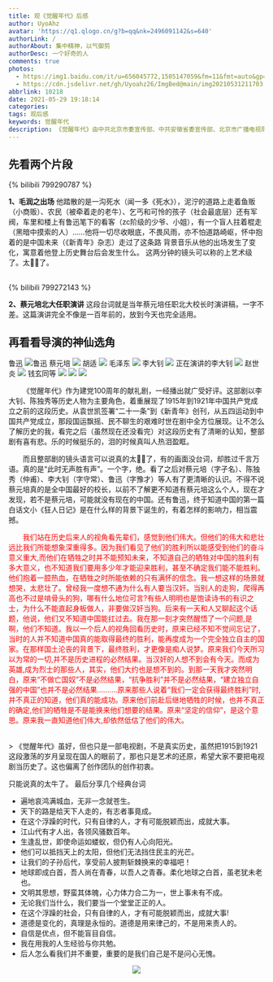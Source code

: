 ```yaml
---
title: 观《觉醒年代》后感
author: UyoAhz
avatar: 'https://q1.qlogo.cn/g?b=qq&nk=2496091142&s=640'
authorLink: /
authorAbout: 集中精神，以气御剪
authorDesc: 一个好奇的人
comments: true
photos:
  - https://img1.baidu.com/it/u=656045772,1505147059&fm=11&fmt=auto&gp=0.jpg
  - https://cdn.jsdelivr.net/gh/Uyoahz26/ImgBed@main/img20210531211703.png
abbrlink: 10218
date: 2021-05-29 19:18:14
categories:
tags: 观后感
keywords: 觉醒年代
description: 《觉醒年代》由中共北京市委宣传部、中共安徽省委宣传部、北京市广播电视局和安徽省广播电视局联合摄制，由北京北广传媒影视股份有限公司和安徽华星传媒投资有限公司承制。编剧：龙平平，导演：张永新，总制片人：刘国华，主演：于和伟、张桐、侯京健、马少骅、朱刚日尧、张晚意、曹磊、夏德俊等。
---
```


<style>
  .cd-top{
    background:url(https://cdn.jsdelivr.net/gh/Uyoahz26/ImgBed@main/img20210531184353.png) no-repeat center;
  }
</style>

## 先看两个片段


{% bilibili 799290787 %}

**1、毛润之出场**
他踏散的是一沟死水（闻一多《死水》），泥泞的道路上走着鱼贩（小商贩）、农民（被牵着走的老牛）、乞丐和可怜的孩子（社会最底层）还有军阀，车里和楼上有鲁迅笔下的看客（zc阶级的少爷、小姐），有一个盲人拄着棍走（黑暗中摸索的人）……他将一切尽收眼底，不畏风雨，亦不怕道路崎岖，怀中抱着的是中国未来（《新青年》杂志）走过了这条路
背景音乐从他的出场发生了变化，寓意着他登上历史舞台后会发生什么。
这两分钟的镜头可以称的上艺术级了。太🐂🍺了。</span>

<br>
{% bilibili 799272143 %}

**2、蔡元培北大任职演讲**
这段台词就是当年蔡元培任职北大校长时演讲稿，一字不差。这篇演讲完全不像是一百年前的，放到今天也完全适用。


## 再看看导演的神仙选角
鲁迅
![鲁迅](https://cdn.jsdelivr.net/gh/Uyoahz26/ImgBed@main/img20210531202322.jpeg)
蔡元培
![](https://cdn.jsdelivr.net/gh/Uyoahz26/ImgBed@main/img20210531202546.jpeg)
胡适
![](https://cdn.jsdelivr.net/gh/Uyoahz26/ImgBed@main/img20210531202620.png)
毛泽东
![](https://cdn.jsdelivr.net/gh/Uyoahz26/ImgBed@main/img20210531202737.png)
李大钊
![](https://cdn.jsdelivr.net/gh/Uyoahz26/ImgBed@main/img20210531202810.png)
正在演讲的李大钊
![](https://cdn.jsdelivr.net/gh/Uyoahz26/ImgBed@main/img20210531202938.gif)
赵世炎
![](https://cdn.jsdelivr.net/gh/Uyoahz26/ImgBed@main/img20210531203039.png)
钱玄同等
![](https://cdn.jsdelivr.net/gh/Uyoahz26/ImgBed@main/img20210531203107.png)
![](https://cdn.jsdelivr.net/gh/Uyoahz26/ImgBed@main/img20210531203142.png)
![](https://cdn.jsdelivr.net/gh/Uyoahz26/ImgBed@main/img20210531203207.png)

<p style="text-indent:2em"> 《觉醒年代》作为建党100周年的献礼剧，一经播出就广受好评。这部剧以李大钊、陈独秀等历史人物为主要角色，着重展现了1915年到1921年中国共产党成立之前的这段历史。从袁世凯签署“二十一条”到《新青年》创刊，从五四运动到中国共产党成立，那段国运飘摇、民不聊生的艰难时世在剧中全方位展现。让不怎么了解历史的我，看完之后（虽然现在还没看完）对这段历史有了清晰的认知，整部剧有喜有悲。乐的时候挺乐的，泪的时候真叫人热泪盈眶。</p>
<p style="text-indent:2em">而且整部剧的镜头语言可以说真的太🐂🍺了，有的画面没台词，却胜过千言万语。真的是“此时无声胜有声”。一个字，绝。看了之后对蔡元培（字孑名）、陈独秀（仲甫）、李大钊（字守常）、鲁迅（字豫才）等人有了更清晰的认识。不得不说蔡元培真的是全中国最好的校长，以前不了解更不知道有蔡元培这么个人，现在才发现，若不是蔡元培，可能就没有现在的中国。还有鲁迅，终于知道中国的第一篇白话文小《狂人日记》是在什么样的背景下诞生的，有着怎样的影响力，相当震撼。</p>

<p style="text-indent:2em;color:red;">我们站在历史后来人的视角看先辈们，感觉到他们伟大。但他们的伟大和悲壮远比我们所能想象深重得多。因为我们看见了他们的胜利所以能感受到他们的奋斗意义重大,而他们在牺牲之时并不能预知未来，不知道自己的牺牲对中国的胜利有多大意义，也不知道我们要用多少年才能迎来胜利，甚至不确定我们能不能胜利。他们抱着一腔热血，在牺牲之时所能依赖的只有满怀的信念。我一想这样的场景就想哭，太悲壮了。曾经我一度想不通为什么有人要当汉奸。当别人的走狗，爬得再高也不过是啃骨头的狗，哪有什么地位可言?有些人明明也是饱读诗书的有识之士，为什么不能直起身板做人，非要做汉奸当狗。后来有一天和人又聊起这个话题，他说，他们又不知道中国能扛过去。我在那一刻才突然醒悟了一个问题,是啊，他们不知道。我以一个后人的视角回看历史时，原来已经不知不觉间忘记了，当时的人并不知道中国真的能取得最终的胜利，能再度成为一个完全独立自主的国家。在那样国土沦丧的背景下，最终胜利，才更像是痴人说梦。原来我们今天所习以为常的一切,并不是历史进程的必然结果。当汉奸的人想不到会有今天。而成为英雄,成为烈士的那些人，其实，他们大约也是想不到的。到那一天我才突然明白，原来“不做亡国奴”不是必然结果，“抗争胜利”并不是必然结果，“建立独立自强的中国”也并不是必然结果….…...原来那些人说着“我们一定会获得最终胜利”时,并不真正的知道，他们真的能成功。原来他们前赴后继地牺牲的时候，也并不真正的确定,他们的牺牲是不是能换来他们想要的结果。原来“坚定的信仰”，是这个意思。原来我一直知道他们伟大,却依然低估了他们的伟大。</p>
<br>
> 《觉醒年代》虽好，但也只是一部电视剧，不是真实历史，虽然把1915到1921这段激荡的岁月呈现在国人的眼前了，那也只是艺术的还原，希望大家不要把电视剧当历史了。这也偏离了创作团队的创作初衷。

只能说真的太牛了。
最后分享几个经典台词
- 遍地哀鸿满城血，无非一念就苍生。
- 天下的路是给天下人走的，有志者事竟成。
- 在这个浮躁的时代，只有自律的人，才有可能脱颖而出，成就大事。
- 江山代有才人出，各领风骚数百年。
- 生逢乱世，即使命运如蝼蚁，但仍有人心向阳光。
- 他们可以抵挡天上的太阳，但他们无法挡住民主的光芒。
- 让我们的子孙后代，享受前人披荆斩棘换来的幸福吧！
- 地球即成白首，吾人尚在青春，以吾人之青春。柔化地球之白首，虽老犹未老也。
- 文明其思想，野蛮其体魄，心力体力合二为一，世上事未有不成。
- 无论我们当什么，我们要当一个堂堂正正的人。
- 在这个浮躁的社会，只有自律的人，才有可能脱颖而出，成就大事!
- 道德是变化的，真理是永恒的。道德是用来律己的，不是用来责人的。
- 自信是优点，但不能盲目自信。
- 我在用我的人生经验与你共勉。
- 后人怎么看我们并不重要，重要的是我们自己是不是问心无愧。

<center>

![](https://cdn.jsdelivr.net/gh/Uyoahz26/ImgBed@main/img20210531212020.jpg)

</center>